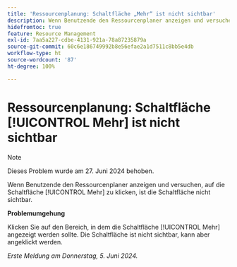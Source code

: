```yaml
---
title: 'Ressourcenplanung: Schaltfläche „Mehr“ ist nicht sichtbar'
description: Wenn Benutzende den Ressourcenplaner anzeigen und versuchen, auf die Schaltfläche [!UICONTROL Mehr] zu klicken, ist die Schaltfläche nicht sichtbar. Eine Problemumgehung ist verfügbar.
hidefromtoc: true
feature: Resource Management
exl-id: 7aa5a227-cdbe-4131-921a-78a87235879a
source-git-commit: 60c6e186749992b8e56efae2a1d7511c8bb5e4db
workflow-type: ht
source-wordcount: '87'
ht-degree: 100%

---
```


# Ressourcenplanung: Schaltfläche [!UICONTROL Mehr] ist nicht sichtbar

>[!NOTE]
>
>Dieses Problem wurde am 27. Juni 2024 behoben.

Wenn Benutzende den Ressourcenplaner anzeigen und versuchen, auf die Schaltfläche [!UICONTROL Mehr] zu klicken, ist die Schaltfläche nicht sichtbar.

**Problemumgehung**

Klicken Sie auf den Bereich, in dem die Schaltfläche [!UICONTROL Mehr] angezeigt werden sollte. Die Schaltfläche ist nicht sichtbar, kann aber angeklickt werden.

_Erste Meldung am Donnerstag, 5. Juni 2024._
